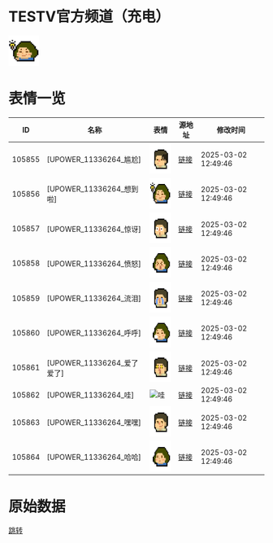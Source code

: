 # TESTV官方频道（充电）

<img src="./cover.png" height="60" alt="cover" />

# 表情一览

|ID|名称|表情|源地址|修改时间|
|----|----|----|----|----|
|105855|[UPOWER_11336264_尴尬]|<img src="./pic/105855_%5BUPOWER_11336264_尴尬%5D.png" height="60" alt="尴尬"/>|[链接](http://i0.hdslb.com/bfs/garb/7f45b81c32211698a1cbb4550cfc4e24baff2fa5.png)|2025-03-02 12:49:46|
|105856|[UPOWER_11336264_想到啦]|<img src="./pic/105856_%5BUPOWER_11336264_想到啦%5D.png" height="60" alt="想到啦"/>|[链接](http://i0.hdslb.com/bfs/garb/232296cedba6336b7c297e2ae1857b9b1f0a5e83.png)|2025-03-02 12:49:46|
|105857|[UPOWER_11336264_惊讶]|<img src="./pic/105857_%5BUPOWER_11336264_惊讶%5D.png" height="60" alt="惊讶"/>|[链接](http://i0.hdslb.com/bfs/garb/c635b7a456cebdc60e3e1fe9ad5a4d1c5682ec16.png)|2025-03-02 12:49:46|
|105858|[UPOWER_11336264_愤怒]|<img src="./pic/105858_%5BUPOWER_11336264_愤怒%5D.png" height="60" alt="愤怒"/>|[链接](http://i0.hdslb.com/bfs/garb/480428c39d1fb41b1f7fa2f455bec5af061203f4.png)|2025-03-02 12:49:46|
|105859|[UPOWER_11336264_流泪]|<img src="./pic/105859_%5BUPOWER_11336264_流泪%5D.png" height="60" alt="流泪"/>|[链接](http://i0.hdslb.com/bfs/garb/47c76492bca1cc4bbe89cf15357cc001672c0b86.png)|2025-03-02 12:49:46|
|105860|[UPOWER_11336264_呼呼]|<img src="./pic/105860_%5BUPOWER_11336264_呼呼%5D.png" height="60" alt="呼呼"/>|[链接](http://i0.hdslb.com/bfs/garb/e3ad98b9331bd714b0c7410ffb413de29400770b.png)|2025-03-02 12:49:46|
|105861|[UPOWER_11336264_爱了爱了]|<img src="./pic/105861_%5BUPOWER_11336264_爱了爱了%5D.png" height="60" alt="爱了爱了"/>|[链接](http://i0.hdslb.com/bfs/garb/13aaa66236362cf279d0bc5352833859d74da851.png)|2025-03-02 12:49:46|
|105862|[UPOWER_11336264_哇]|<img src="./pic/105862_%5BUPOWER_11336264_哇%5D.png" height="60" alt="哇"/>|[链接](http://i0.hdslb.com/bfs/garb/2a67c043c7e1210c14e05f11f3bd4020d0a9ac8a.png)|2025-03-02 12:49:46|
|105863|[UPOWER_11336264_嘿嘿]|<img src="./pic/105863_%5BUPOWER_11336264_嘿嘿%5D.png" height="60" alt="嘿嘿"/>|[链接](http://i0.hdslb.com/bfs/garb/57599763c2c44c06fd811012b91c695c53c5340d.png)|2025-03-02 12:49:46|
|105864|[UPOWER_11336264_哈哈]|<img src="./pic/105864_%5BUPOWER_11336264_哈哈%5D.png" height="60" alt="哈哈"/>|[链接](http://i0.hdslb.com/bfs/garb/9a62958514dc4a8444d1490fe8a906f15ada8ecc.png)|2025-03-02 12:49:46|

# 原始数据

[跳转](./raw.json)


